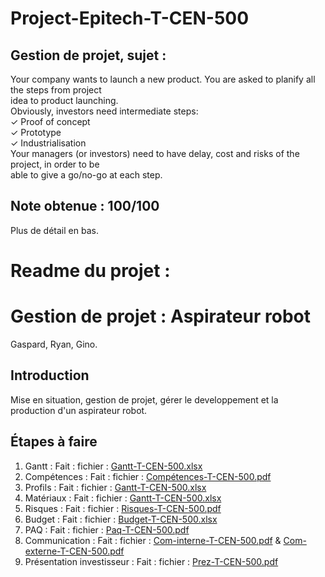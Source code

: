 # Project-Epitech-T-CEN-500  
## Gestion de projet, sujet :  
Your company wants to launch a new product. You are asked to planify all the steps from project  
idea to product launching.  
Obviously, investors need intermediate steps:  
✓ Proof of concept  
✓ Prototype  
✓ Industrialisation  
Your managers (or investors) need to have delay, cost and risks of the project, in order to be  
able to give a go/no-go at each step.  
  
## Note obtenue : 100/100  
Plus de détail en bas.  
  
# Readme du projet :  
# Gestion de projet : Aspirateur robot  
Gaspard, Ryan, Gino.  
  
## Introduction  
Mise en situation, gestion de projet, gérer le developpement et la production d'un aspirateur robot.  
  
## Étapes à faire  
1. Gantt : Fait : fichier : [Gantt-T-CEN-500.xlsx](Gantt-T-CEN-500.xlsx)
2. Compétences : Fait : fichier : [Compétences-T-CEN-500.pdf](Compétences-T-CEN-500.pdf)
3. Profils : Fait : fichier : [Gantt-T-CEN-500.xlsx](Gantt-T-CEN-500.xlsx)
4. Matériaux : Fait : fichier : [Gantt-T-CEN-500.xlsx](Gantt-T-CEN-500.xlsx)
5. Risques : Fait : fichier : [Risques-T-CEN-500.pdf](Risques-T-CEN-500.pdf)
6. Budget : Fait : fichier : [Budget-T-CEN-500.xlsx](Budget-T-CEN-500.xlsx)
7. PAQ : Fait : fichier : [Paq-T-CEN-500.pdf](Paq-T-CEN-500.pdf)
8. Communication : Fait : fichier : [Com-interne-T-CEN-500.pdf](Com-interne-T-CEN-500.pdf) & [Com-externe-T-CEN-500.pdf](Com-externe-T-CEN-500.pdf)
9. Présentation investisseur : Fait : fichier : [Prez-T-CEN-500.pdf](Prez-T-CEN-500.pdf)
